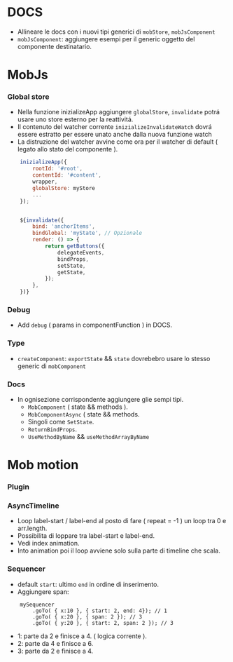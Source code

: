 # DOCS
- Allineare le docs con i nuovi tipi generici di `mobStore`, `mobJsComponent`
- `mobJsComponent`: aggiungere esempi per il generic <R> oggetto del componente destinatario.


# MobJs

### Global store
- Nella funzione inizializeApp aggiungere `globalStore`, `invalidate` potrá usare uno store esterno per la reattivitá.
- Il contenuto del watcher corrente `inizializeInvalidateWatch` dovrá essere estratto per essere unato anche dalla nuova funzione watch
- La distruzione del watcher avvine come ora per il watcher di default ( legato allo stato del componente ).

```js
    inizializeApp({
        rootId: '#root',
        contentId: '#content',
        wrapper,
        globalStore: myStore
        ...
    });


    ${invalidate({
        bind: 'anchorItems',
        bindGlobal: 'myState', // Opzionale
        render: () => {
            return getButtons({
                delegateEvents,
                bindProps,
                setState,
                getState,
            });
        },
    })}

```

### Debug
- Add `debug` ( params in componentFunction ) in DOCS.

### Type
- `createComponent`: `exportState` && `state` dovrebebro usare lo stesso generic<T> di `mobComponent`

### Docs
- In ognisezione corrispondente aggiungere glie sempi tipi.
    - `MobComponent` ( state && methods ).
    - `MobComponentAsync` ( state && methods.
    - Singoli come `SetState`.
    - `ReturnBindProps`.
    - `UseMethodByName` && `useMethodArrayByName`


# Mob motion

### Plugin

### AsyncTimeline
- Loop label-start / label-end al posto di fare ( repeat = -1 ) un loop tra 0 e arr.length.
- Possibilita di loppare tra label-start e label-end.
- Vedi index animation.
- Into animation poi il loop avviene solo sulla parte di timeline che scala.

### Sequencer
- default `start`: ultimo `end` in ordine di inserimento.
- Aggiungere span:<br/>

```
    mySequencer
        .goTo( { x:10 }, { start: 2, end: 4}); // 1
        .goTo( { x:20 }, { span: 2 }); // 3
        .goTo( { y:20 }, { start: 2, span: 2 }); // 3
```
- 1: parte da 2 e finisce a 4. ( logica corrente ).
- 2: parte da 4 e finisce a 6.
- 3: parte da 2 e finisce a 4.

